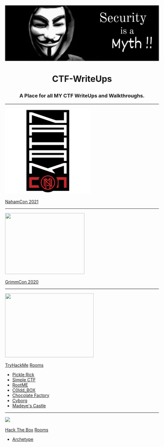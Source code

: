 <p align="center"><img alt="Anonymous" src="./Anonymous.jpg" width="800" ></p>

<h1> <p align="center">CTF-WriteUps</p></h1>

<h3><p align="center">A Place for all MY CTF WriteUps and Walkthroughs.</p></h3>

************************
<img src ="./NahamCon%20CTF%202021/naham_banner.png" width='280'>

[NahamCon 2021](https://nairitya03.github.io/CTF-WriteUps/NahamCon%20CTF%202021/)

************************

<img src ="https://www.trustedsec.com/wp-content/uploads/2020/04/GrimmCon.png" width='260' height='200'>

[GrimmCon 2020](https://nairitya03.github.io/CTF-WriteUps/GrimmCon%20CTF%202020/)

*************************

<img src="https://tryhackme-images.s3.amazonaws.com/user-avatars/af7feb2c43a2c7d5f111b98ccbd15048.png" width='290' height='210'> 

[TryHackMe](https://tryhackme.com/) [Rooms](https://nairitya03.github.io/CTF-WriteUps/THM/) 

  - [Pickle Rick](https://nairitya03.github.io/CTF-WriteUps/THM/Pickle%20Rick)
  - [Simple CTF](https://nairitya03.github.io/CTF-WriteUps/THM/Easy%20CTF)
  - [RootME](https://nairitya03.github.io/CTF-WriteUps/THM/RootME)
  - [C0ldd_BOX](https://nairitya03.github.io/CTF-WriteUps/THM/C0ldd_BOX)
  - [Chocolate Factory](https://nairitya03.github.io/CTF-WriteUps/THM/Chocolate%20Factory)
  - [Cyborg](https://nairitya03.github.io/CTF-WriteUps/THM/Cyborg/)
  - [Madeye's Castle](https://nairitya03.github.io/CTF-WriteUps/THM/Madeye's%20Castle/)
  
************************

<img src="https://www.recover-lost-files.us/wp-content/uploads/2019/06/Hacking-The-Box-con-Termux.jpg" width='340'> 

[Hack The Box](https://www.hackthebox.eu/) [Rooms](https://nairitya03.github.io/CTF-WriteUps/HTB/) 

  - [Archetype](https://nairitya03.github.io/CTF-WriteUps/HTB/Archetype)





